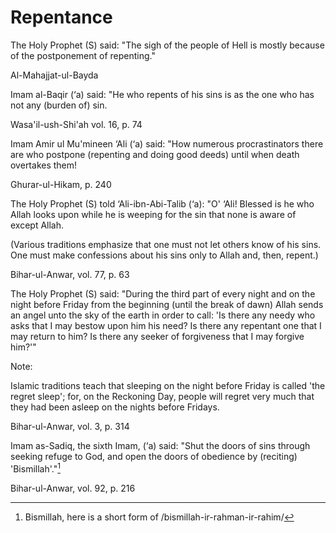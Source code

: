 Repentance
==========

The Holy Prophet (S) said: "The sigh of the people of Hell is mostly
because of the postponement of repenting."

Al-Mahajjat-ul-Bayda

Imam al-Baqir (‘a) said: "He who repents of his sins is as the one who
has not any (burden of) sin.

Wasa'il-ush-Shi'ah vol. 16, p. 74

Imam Amir ul Mu'mineen ‘Ali (‘a) said: "How numerous procrastinators
there are who postpone (repenting and doing good deeds) until when death
overtakes them!

Ghurar-ul-Hikam, p. 240

The Holy Prophet (S) told ‘Ali-ibn-Abi-Talib (‘a): "O' ‘Ali! Blessed is
he who Allah looks upon while he is weeping for the sin that none is
aware of except Allah.

(Various traditions emphasize that one must not let others know of his
sins. One must make confessions about his sins only to Allah and, then,
repent.)

Bihar-ul-Anwar, vol. 77, p. 63

The Holy Prophet (S) said: "During the third part of every night and on
the night before Friday from the beginning (until the break of dawn)
Allah sends an angel unto the sky of the earth in order to call: 'Is
there any needy who asks that I may bestow upon him his need? Is there
any repentant one that I may return to him? Is there any seeker of
forgiveness that I may forgive him?'"

Note:

Islamic traditions teach that sleeping on the night before Friday is
called 'the regret sleep'; for, on the Reckoning Day, people will regret
very much that they had been asleep on the nights before Fridays.

Bihar-ul-Anwar, vol. 3, p. 314

Imam as-Sadiq, the sixth Imam, (‘a) said: "Shut the doors of sins
through seeking refuge to God, and open the doors of obedience by
(reciting) 'Bismillah'."[^1]

Bihar-ul-Anwar, vol. 92, p. 216

[^1]: Bismillah, here is a short form of /bismillah-ir-rahman-ir-rahim/


